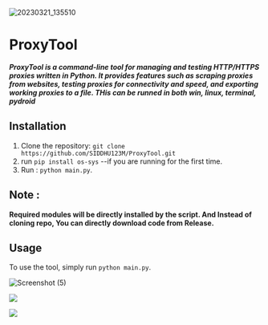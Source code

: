 ![20230321_135510](https://user-images.githubusercontent.com/76509525/226584155-f1b851f6-dd60-4d75-b3eb-25690244f280.png)

# ProxyTool

***ProxyTool is a command-line tool for managing and testing HTTP/HTTPS proxies written in Python. It provides features such as scraping proxies from websites, testing proxies for connectivity and speed, and exporting working proxies to a file. THis can be runned in both win, linux, terminal, pydroid***

## Installation

1. Clone the repository: `git clone https://github.com/SIDDHU123M/ProxyTool.git`
2. run `pip install os-sys` --if you are running for the first time.
3. Run : `python main.py`.

## Note : 
**Required modules will be directly installed by the script. And Instead of cloning repo, You can directly download code from Release.**
## Usage

To use the tool, simply run `python main.py`.

![Screenshot (5)](https://user-images.githubusercontent.com/76509525/226533414-ddef1413-b268-49aa-b44e-3e7e997d1d4d.jpg)

![](https://github-readme-stats.vercel.app/api/top-langs/?username=siddhu123m&theme=radical&hide_border=true&include_all_commits=false&count_private=false&layout=compact)


[![](https://visitcount.itsvg.in/api?id=SIDDHU123M&icon=0&color=0)](https://visitcount.itsvg.in)

